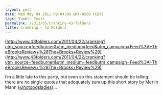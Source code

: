 ```yaml
---
layout: post
date: Wed May 04 2011 09:04:00 GMT-0500 (CDT)
tags: Tumblr Posts
permalink: /2011/05/cranking-43-folders
title: Cranking - 43 Folders
---
```


[http://www.43folders.com/2011/04/22/cranking?utm_source=feedburner&utm_medium=feed&utm_campaign=Feed%3A+TheBrooksReview+%28The+Brooks+Review%29](http://www.43folders.com/2011/04/22/cranking?utm_source=feedburner&utm_medium=feed&utm_campaign=Feed%3A+TheBrooksReview+%28The+Brooks+Review%29)

I’m a little late to this party, but even so this statement should be telling: there are no single quotes that adequately sum up this short story by Merlin Mann ([@hotdogsladies](http://twitter.com/hotdogsladies "@hotdogsladies"))…
